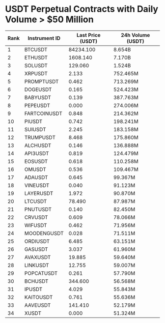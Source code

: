 # USDT Perpetual Contracts with Daily Volume > $50 Million

| Rank | Instrument ID | Last Price (USDT) | 24h Volume (USDT) |
|------|---------------|-------------------|-------------------|
| 1 | BTCUSDT | 84234.100 | 8.654B |
| 2 | ETHUSDT | 1608.140 | 7.170B |
| 3 | SOLUSDT | 129.060 | 1.524B |
| 4 | XRPUSDT | 2.133 | 752.465M |
| 5 | PROMPTUSDT | 0.462 | 713.269M |
| 6 | DOGEUSDT | 0.165 | 524.423M |
| 7 | BABYUSDT | 0.139 | 387.763M |
| 8 | PEPEUSDT | 0.000 | 274.006M |
| 9 | FARTCOINUSDT | 0.848 | 214.362M |
| 10 | PIUSDT | 0.742 | 198.241M |
| 11 | SUIUSDT | 2.245 | 183.158M |
| 12 | TRUMPUSDT | 8.468 | 175.860M |
| 13 | ALCHUSDT | 0.146 | 136.888M |
| 14 | API3USDT | 0.819 | 124.479M |
| 15 | EOSUSDT | 0.618 | 110.258M |
| 16 | OMUSDT | 0.536 | 109.467M |
| 17 | ADAUSDT | 0.645 | 99.367M |
| 18 | VINEUSDT | 0.040 | 91.123M |
| 19 | LAYERUSDT | 1.972 | 90.870M |
| 20 | LTCUSDT | 78.490 | 87.987M |
| 21 | PNUTUSDT | 0.140 | 82.450M |
| 22 | CRVUSDT | 0.609 | 78.066M |
| 23 | WIFUSDT | 0.462 | 71.956M |
| 24 | MOODENGUSDT | 0.028 | 71.511M |
| 25 | ORDIUSDT | 6.485 | 63.151M |
| 26 | GASUSDT | 3.037 | 61.960M |
| 27 | AVAXUSDT | 19.885 | 59.640M |
| 28 | LINKUSDT | 12.755 | 59.007M |
| 29 | POPCATUSDT | 0.261 | 57.790M |
| 30 | BCHUSDT | 344.600 | 56.568M |
| 31 | IPUSDT | 4.029 | 55.843M |
| 32 | KAITOUSDT | 0.761 | 55.636M |
| 33 | AAVEUSDT | 141.410 | 52.179M |
| 34 | XUSDT | 0.000 | 51.324M |
